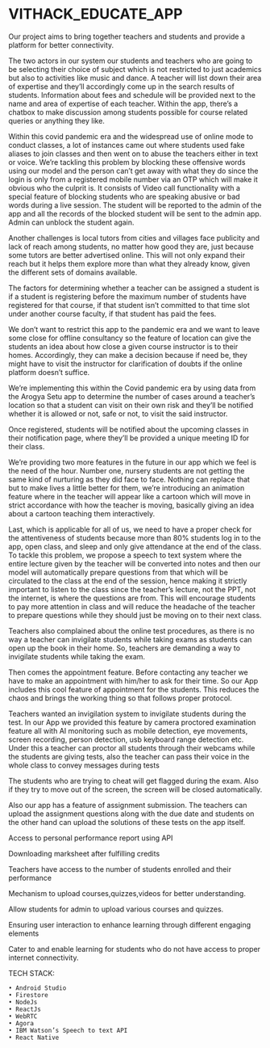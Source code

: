 # VITHACK_EDUCATE_APP

Our project aims to bring together teachers and students and provide a platform for better connectivity.

The two actors in our system our students and teachers who are going to be selecting their choice of subject which is not restricted to just academics but also to activities like music and dance. A teacher will list down their area of expertise and they’ll accordingly come up in the search results of students. Information about fees and schedule will be provided next to the name and area of expertise of each teacher. Within the app, there’s a chatbox to make discussion among students possible for course related queries or anything they like.

Within this covid pandemic era and the widespread use of online mode to conduct classes, a lot of instances came out where students used fake aliases to join classes and then went on to abuse the teachers either in text or voice. We’re tackling this problem by blocking these offensive words using our model and the person can’t get away with what they do since the login is only from a registered mobile number via an OTP which will make it obvious who the culprit is. It consists of Video call functionality with a special feature of blocking students who are speaking abusive or bad words during a live session. The student will be reported to the admin of the app and all the records of the blocked student will be sent to the admin app. Admin can unblock the student again. 

Another challenges is local tutors from cities and villages face publicity and lack of reach among students, no matter how good they are, just because some tutors are better advertised online. This will not only expand their reach but it helps them explore more than what they already know, given the different sets of domains available. 

The factors for determining whether a teacher can be assigned a student is if a student is registering before the maximum number of students have registered for that course, if that student isn’t committed to that time slot under another course faculty, if that student has paid the fees. 

We don’t want to restrict this app to the pandemic era and we want to leave some close for offline consultancy so the feature of location can give the students an idea about how close a given course instructor is to their homes. Accordingly, they can make a decision because if need be, they might have to visit the instructor for clarification of doubts if the online platform doesn’t suffice. 

We’re implementing this within the Covid pandemic era by using data from the Arogya Setu app to determine the number of cases around a teacher’s location so that a student can visit on their own risk and they’ll be notified whether it is allowed or not, safe or not, to visit the said instructor. 

Once registered, students will be notified about the upcoming classes in their notification page, where they’ll be provided a unique meeting ID for their class. 

We’re providing two more features in the future in our app which we feel is the need of the hour. Number one, nursery students are not getting the same kind of nurturing as they did face to face. Nothing can replace that but to make lives a little better for them, we’re introducing an animation feature where in the teacher will appear like a cartoon which will move in strict accordance with how the teacher is moving, basically giving an idea about a cartoon teaching them interactively. 

Last, which is applicable for all of us, we need to have a proper check for the attentiveness of students because more than 80% students log in to the app, open class, and sleep and only give attendance at the end of the class. To tackle this problem, we propose a speech to text system where the entire lecture given by the teacher will be converted into notes and then our model will automatically prepare questions from that which will be circulated to the class at the end of the session, hence making it strictly important to listen to the class since the teacher’s lecture, not the PPT, not the internet, is where the questions are from. This will encourage students to pay more attention in class and will reduce the headache of the teacher to prepare questions while they should just be moving on to their next class. 

Teachers also complained about the online test procedures, as there is no way a teacher can invigilate students while taking exams as students can open up the book in their home. So, teachers are demanding a way to invigilate students while taking the exam.

Then comes the appointment feature. Before contacting any teacher we have to make an appointment with him/her to ask for their time. So our App includes this cool feature of appointment for the students. This reduces the chaos and brings the working thing so that follows proper protocol.

Teachers wanted an invigilation system to invigilate students during the test. In our App we provided this feature by camera proctored examination feature all with AI monitoring such as mobile detection, eye movements, screen recording, person detection, usb keyboard range detection etc. Under this a teacher can proctor all students through their webcams while the students are giving tests, also the teacher can pass their voice in the whole class to convey messages during tests

The students who are trying to cheat will get flagged during the exam. Also if they try to move out of the screen, the screen will be closed automatically.

Also our app has a feature of assignment submission. The teachers can upload the assignment questions along with the due date and students on the other hand can upload the solutions of these tests on the app itself.

Access to personal performance report using API

Downloading marksheet after fulfilling credits

Teachers have access to the number of students enrolled and their performance

Mechanism to upload courses,quizzes,videos  for better understanding.

Allow students for admin to upload various courses and quizzes.

Ensuring user interaction to enhance learning through different engaging elements

Cater to and enable learning for students who do not have access to proper internet connectivity.

TECH STACK:

    • Android Studio
    • Firestore
    • NodeJs
    • ReactJs
    • WebRTC
    • Agora
    • IBM Watson’s Speech to text API
    • React Native



